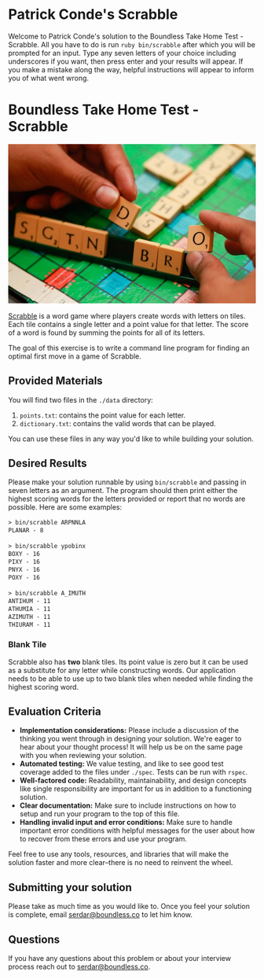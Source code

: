 # Patrick Conde's Scrabble

Welcome to Patrick Conde's solution to the Boundless Take Home Test - Scrabble. All you have to do is run `ruby bin/scrabble` after which you will be prompted for an input. Type any seven letters of your choice including underscores if you want, then press enter and your results will appear. If you make a mistake along the way, helpful instructions will appear to inform you of what went wrong. 

# Boundless Take Home Test - Scrabble

![Scrabble](./scrabble.jpg)

[Scrabble](https://en.wikipedia.org/wiki/Scrabble) is a word game where players
create words with letters on tiles. Each tile contains a single letter and a point
value for that letter. The score of a word is found by summing
the points for all of its letters.

The goal of this exercise is to write a command line program for
finding an optimal first move in a game of Scrabble.

## Provided Materials

You will find two files in the `./data` directory:

1. `points.txt`: contains the point value for each letter.
2. `dictionary.txt`: contains the valid words that can be played.

You can use these files in any way you'd like to while building your
solution.

## Desired Results

Please make your solution runnable by using `bin/scrabble` and
passing in seven letters as an argument. The program should then print
either the highest scoring words for the letters provided or report
that no words are possible. Here are some examples:

```
> bin/scrabble ARPNNLA
PLANAR - 8

> bin/scrabble ypobinx
BOXY - 16
PIXY - 16
PNYX - 16
POXY - 16

> bin/scrabble A_IMUTH
ANTIHUM - 11
ATHUMIA - 11
AZIMUTH - 11
THIURAM - 11
```

### Blank Tile

Scrabble also has **two** blank tiles. Its point value is zero but it can be
used as a substitute for any letter while constructing words. Our application
needs to be able to use up to two blank tiles when needed while
finding the highest scoring word.

## Evaluation Criteria

- **Implementation considerations:** Please include a discussion of the
   thinking you went through in designing your solution. We're
   eager to hear about your thought process! It will help us be on
   the same page with you when reviewing your solution.
- **Automated testing:** We value testing, and like to see good test coverage
   added to the files under `./spec`. Tests can be run with `rspec`.
- **Well-factored code:** Readability, maintainability, and
   design concepts like single responsibility are important for
   us in addition to a functioning solution.
- **Clear documentation:** Make sure to include instructions
   on how to setup and run your program to the top of this file.
- **Handling invalid input and error conditions:** Make sure to handle
   important error conditions with helpful messages for the user about how to
   recover from these errors and use your program.

Feel free to use any tools, resources, and libraries that will make the solution
faster and more clear–there is no need to reinvent the wheel.

## Submitting your solution

Please take as much time as you would like to. Once you feel your
solution is complete,
email [serdar@boundless.co](mailto:serdar@boundless.co) to let him know.

## Questions

If you have any questions about this problem or about your interview process
reach out to [serdar@boundless.co](mailto:serdar@boundless.co).
